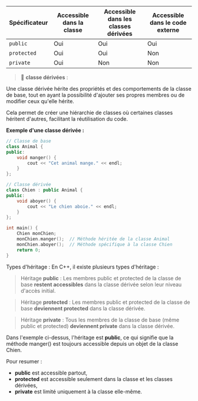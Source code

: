 | Spécificateur  | Accessible dans la classe | Accessible dans les **classes dérivées** | Accessible dans le code externe |
|----------------|---------------------------|--------------------------------------|----------------------------------|
| `public`       | Oui                       | Oui                                  | Oui                              |
| `protected`    | Oui                       | Oui                                  | Non                              |
| `private`      | Oui                       | Non                                  | Non                              |

> 🤔 **classe dérivées** :

Une classe dérivée hérite des propriétés et des comportements de la classe de base, tout en ayant la possibilité d'ajouter ses propres membres ou de modifier ceux qu'elle hérite.

Cela permet de créer une hiérarchie de classes où certaines classes héritent d'autres, facilitant la réutilisation du code.

**Exemple d'une classe dérivée :**

```cpp
// Classe de base
class Animal {
public:
    void manger() {
        cout << "Cet animal mange." << endl;
    }
};

// Classe dérivée
class Chien : public Animal {
public:
    void aboyer() {
        cout << "Le chien aboie." << endl;
    }
};

int main() {
    Chien monChien;
    monChien.manger();  // Méthode héritée de la classe Animal
    monChien.aboyer();  // Méthode spécifique à la classe Chien
    return 0;
}
```

Types d'héritage :
En C++, il existe plusieurs types d'héritage :

> Héritage **public** :
Les membres public et protected de la classe de base **restent accessibles** dans la classe dérivée selon leur niveau d'accès initial.

> Héritage **protected** : 
Les membres public et protected de la classe de base **deviennent protected** dans la classe dérivée.

> Héritage **private** :
Tous les membres de la classe de base (même public et protected) **deviennent private** dans la classe dérivée.

Dans l'exemple ci-dessus, l'héritage est **public**, ce qui signifie que la méthode manger() est toujours accessible depuis un objet de la classe Chien.


Pour resumer :
- **public** est accessible partout,
- **protected** est accessible seulement dans la classe et les classes dérivées,
- **private** est limité uniquement à la classe elle-même.